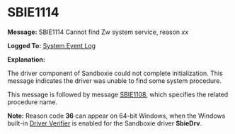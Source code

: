 # SBIE1114

**Message:** SBIE1114 Cannot find Zw system service, reason _xx_

**Logged To:** [System Event Log](SystemEventLog.md)

**Explanation:**

The driver component of Sandboxie could not complete initialization. This message indicates the driver was unable to find some system procedure.

This message is followed by message [SBIE1108](SBIE1108.md), which specifies the related procedure name.

**Note:** Reason code **36** can appear on 64-bit Windows, when the Windows built-in [Driver Verifier](http://www.microsoft.com/whdc/DevTools/tools/DrvVerifier.mspx) is enabled for the Sandboxie driver **SbieDrv**.
